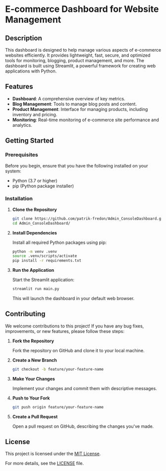 # E-commerce Dashboard for Website Management

## Description

This dashboard is designed to help manage various aspects of e-commerce websites efficiently. It provides lightweight, fast, secure, and optimized tools for monitoring, blogging, product management, and more. The dashboard is built using Streamlit, a powerful framework for creating web applications with Python.

## Features

- **Dashboard**: A comprehensive overview of key metrics.
- **Blog Management**: Tools to manage blog posts and content.
- **Product Management**: Interface for managing products, including inventory and pricing.
- **Monitoring**: Real-time monitoring of e-commerce site performance and analytics.

## Getting Started

### Prerequisites

Before you begin, ensure that you have the following installed on your system:

- Python (3.7 or higher)
- pip (Python package installer)

### Installation

1. **Clone the Repository**

    ```sh
    git clone https://github.com/patrik-fredon/Admin_ConsoleDashboard.git
    cd Admin_ConsoleDashboard/
    ```

2. **Install Dependencies**

    Install all required Python packages using pip:

    ```sh
    python -m venv .venv
    source .venv/scripts/activate
    pip install -r requirements.txt
    ```

3. **Run the Application**

    Start the Streamlit application:

    ```sh
    streamlit run main.py
    ```

    This will launch the dashboard in your default web browser.

## Contributing

We welcome contributions to this project! If you have any bug fixes, improvements, or new features, please follow these steps:

1. **Fork the Repository**

    Fork the repository on GitHub and clone it to your local machine.

2. **Create a New Branch**

    ```sh
    git checkout -b feature/your-feature-name
    ```

3. **Make Your Changes**

    Implement your changes and commit them with descriptive messages.

4. **Push to Your Fork**

    ```sh
    git push origin feature/your-feature-name
    ```

5. **Create a Pull Request**

    Open a pull request on GitHub, describing the changes you've made.

## License

This project is licensed under the [MIT License](LICENSE).

For more details, see the [LICENSE](LICENSE) file.
